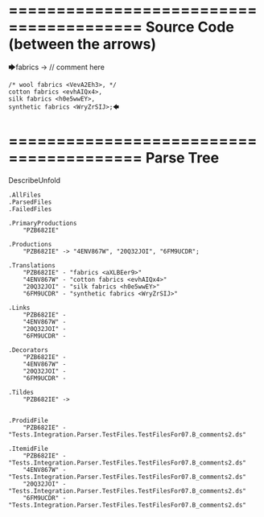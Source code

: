 ========================================
Source Code (between the arrows)
========================================

🡆fabrics <aXLBEer9> -> // comment here

    /* wool fabrics <VevA2Eh3>, */
    cotton fabrics <evhAIQx4>,
    silk fabrics <h0e5wwEY>,
    synthetic fabrics <WryZrSIJ>;🡄

========================================
Parse Tree
========================================
DescribeUnfold

    .AllFiles
    .ParsedFiles
    .FailedFiles

    .PrimaryProductions
        "PZB682IE" 

    .Productions
        "PZB682IE" -> "4ENV867W", "20Q32JOI", "6FM9UCDR";

    .Translations
        "PZB682IE" - "fabrics <aXLBEer9>"
        "4ENV867W" - "cotton fabrics <evhAIQx4>"
        "20Q32JOI" - "silk fabrics <h0e5wwEY>"
        "6FM9UCDR" - "synthetic fabrics <WryZrSIJ>"

    .Links
        "PZB682IE" - 
        "4ENV867W" - 
        "20Q32JOI" - 
        "6FM9UCDR" - 

    .Decorators
        "PZB682IE" - 
        "4ENV867W" - 
        "20Q32JOI" - 
        "6FM9UCDR" - 

    .Tildes
        "PZB682IE" -> 


    .ProdidFile
        "PZB682IE" - "Tests.Integration.Parser.TestFiles.TestFilesFor07.B_comments2.ds"

    .ItemidFile
        "PZB682IE" - "Tests.Integration.Parser.TestFiles.TestFilesFor07.B_comments2.ds"
        "4ENV867W" - "Tests.Integration.Parser.TestFiles.TestFilesFor07.B_comments2.ds"
        "20Q32JOI" - "Tests.Integration.Parser.TestFiles.TestFilesFor07.B_comments2.ds"
        "6FM9UCDR" - "Tests.Integration.Parser.TestFiles.TestFilesFor07.B_comments2.ds"

